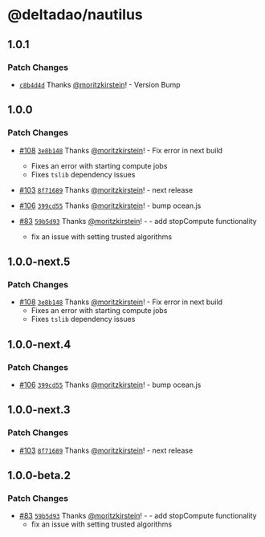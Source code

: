 # @deltadao/nautilus

## 1.0.1

### Patch Changes

- [`c8b4d4d`](https://github.com/deltaDAO/nautilus/commit/c8b4d4d5978a4a48c7a5ab198f82042440d4b9c5) Thanks [@moritzkirstein](https://github.com/moritzkirstein)! - Version Bump

## 1.0.0

### Patch Changes

- [#108](https://github.com/deltaDAO/nautilus/pull/108) [`3e8b148`](https://github.com/deltaDAO/nautilus/commit/3e8b1484fa5656a0a46fc818ca118dfda32786fc) Thanks [@moritzkirstein](https://github.com/moritzkirstein)! - Fix error in next build

  - Fixes an error with starting compute jobs
  - Fixes `tslib` dependency issues

- [#103](https://github.com/deltaDAO/nautilus/pull/103) [`8f71689`](https://github.com/deltaDAO/nautilus/commit/8f71689b3cd4fa02502e01adddfe309afecdf5d2) Thanks [@moritzkirstein](https://github.com/moritzkirstein)! - next release

- [#106](https://github.com/deltaDAO/nautilus/pull/106) [`399cd55`](https://github.com/deltaDAO/nautilus/commit/399cd55ead131534f0165ef01f698553cb26290d) Thanks [@moritzkirstein](https://github.com/moritzkirstein)! - bump ocean.js

- [#83](https://github.com/deltaDAO/nautilus/pull/83) [`59b5d93`](https://github.com/deltaDAO/nautilus/commit/59b5d9348ca75300523c9857eba1f99abe441c01) Thanks [@moritzkirstein](https://github.com/moritzkirstein)! - - add stopCompute functionality
  - fix an issue with setting trusted algorithms

## 1.0.0-next.5

### Patch Changes

- [#108](https://github.com/deltaDAO/nautilus/pull/108) [`3e8b148`](https://github.com/deltaDAO/nautilus/commit/3e8b1484fa5656a0a46fc818ca118dfda32786fc) Thanks [@moritzkirstein](https://github.com/moritzkirstein)! - Fix error in next build
  - Fixes an error with starting compute jobs
  - Fixes `tslib` dependency issues

## 1.0.0-next.4

### Patch Changes

- [#106](https://github.com/deltaDAO/nautilus/pull/106) [`399cd55`](https://github.com/deltaDAO/nautilus/commit/399cd55ead131534f0165ef01f698553cb26290d) Thanks [@moritzkirstein](https://github.com/moritzkirstein)! - bump ocean.js

## 1.0.0-next.3

### Patch Changes

- [#103](https://github.com/deltaDAO/nautilus/pull/103) [`8f71689`](https://github.com/deltaDAO/nautilus/commit/8f71689b3cd4fa02502e01adddfe309afecdf5d2) Thanks [@moritzkirstein](https://github.com/moritzkirstein)! - next release

## 1.0.0-beta.2

### Patch Changes

- [#83](https://github.com/deltaDAO/nautilus/pull/83) [`59b5d93`](https://github.com/deltaDAO/nautilus/commit/59b5d9348ca75300523c9857eba1f99abe441c01) Thanks [@moritzkirstein](https://github.com/moritzkirstein)! - - add stopCompute functionality
  - fix an issue with setting trusted algorithms
